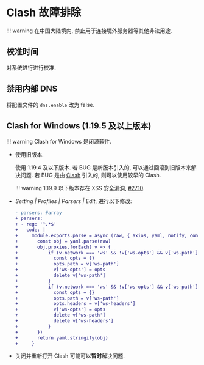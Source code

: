 # Clash 故障排除

!!! warning
    在中国大陆境内, 禁止用于连接境外服务器等其他非法用途.  

## 校准时间

对系统进行进行校准.  

## 禁用内部 DNS

将配置文件的 `dns.enable` 改为 false.  

## Clash for Windows (1.19.5 及以上版本)

!!! warning
    Clash for Windows 是闭源软件.  

- 使用旧版本.

    使用 1.19.4 及以下版本. 若 BUG 是新版本引入的, 可以通过回滚到旧版本来解决问题. 若 BUG 是由 [Clash](https://github.com/Dreamacro/clash) 引入的, 则可以使用较早的 Clash.  

    !!! warning
        1.19.9 以下版本存在 XSS 安全漏洞, [#2710](https://github.com/Fndroid/clash_for_windows_pkg/issues/2710).  

- *Setting | Profiles | Parsers | Edit*, 进行以下修改:  

    ```diff
    - parsers: #array
    + parsers:
    + - reg: '^.*$'
    +   code: |
    +     module.exports.parse = async (raw, { axios, yaml, notify, console }, { name, url, interval, selected }) => {
    +       const obj = yaml.parse(raw)
    +       obj.proxies.forEach( v => {
    +           if (v.network === 'ws' && !v['ws-opts'] && v['ws-path'] && !v['ws-headers']) {
    +             const opts = {}
    +             opts.path = v['ws-path']
    +             v['ws-opts'] = opts
    +             delete v['ws-path']
    +           }
    +           if (v.network === 'ws' && !v['ws-opts'] && v['ws-path'] && v['ws-headers']) {
    +             const opts = {}
    +             opts.path = v['ws-path']
    +             opts.headers = v['ws-headers']
    +             v['ws-opts'] = opts
    +             delete v['ws-path']
    +             delete v['ws-headers']
    +           }
    +       })
    +       return yaml.stringify(obj)
    +     }
    ```

- 关闭并重新打开 Clash 可能可以**暂时**解决问题.  

<!-- 
## GUI 客户端

- [clash_for_windows_pkg](https://github.com/Fndroid/clash_for_windows_pkg) **闭源**, 不建议使用.
- [ClashForAndroid](https://github.com/Kr328/ClashForAndroid) 开源.

## Web 面板

- [clash-dashboard](https://github.com/Dreamacro/clash-dashboard): [在线](http://clash.razord.top/).
- [yacd](https://github.com/haishanh/yacd): [在线](http://yacd.haishan.me/).
-->
